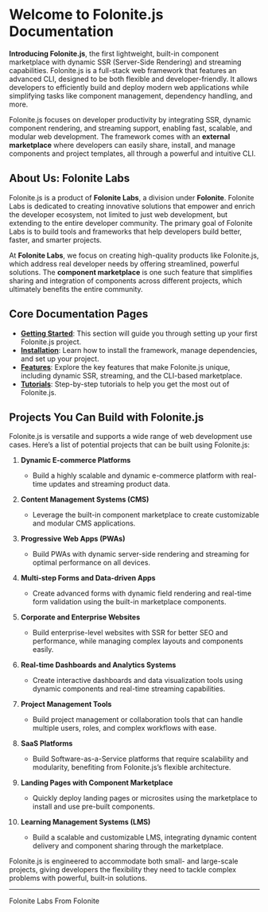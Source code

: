 # Welcome to Folonite.js Documentation

**Introducing Folonite.js**, the first lightweight, built-in component marketplace with dynamic SSR (Server-Side Rendering) and streaming capabilities. Folonite.js is a full-stack web framework that features an advanced CLI, designed to be both flexible and developer-friendly. It allows developers to efficiently build and deploy modern web applications while simplifying tasks like component management, dependency handling, and more.

Folonite.js focuses on developer productivity by integrating SSR, dynamic component rendering, and streaming support, enabling fast, scalable, and modular web development. The framework comes with an **external marketplace** where developers can easily share, install, and manage components and project templates, all through a powerful and intuitive CLI.

## About Us: Folonite Labs

Folonite.js is a product of **Folonite Labs**, a division under **Folonite**. Folonite Labs is dedicated to creating innovative solutions that empower and enrich the developer ecosystem, not limited to just web development, but extending to the entire developer community. The primary goal of Folonite Labs is to build tools and frameworks that help developers build better, faster, and smarter projects.

At **Folonite Labs**, we focus on creating high-quality products like Folonite.js, which address real developer needs by offering streamlined, powerful solutions. The **component marketplace** is one such feature that simplifies sharing and integration of components across different projects, which ultimately benefits the entire community.

## Core Documentation Pages

- **[Getting Started](./getting-started.md)**: This section will guide you through setting up your first Folonite.js project.
- **[Installation](./installation.md)**: Learn how to install the framework, manage dependencies, and set up your project.
- **[Features](./features.md)**: Explore the key features that make Folonite.js unique, including dynamic SSR, streaming, and the CLI-based marketplace.
- **[Tutorials](./tutorials.md)**: Step-by-step tutorials to help you get the most out of Folonite.js.

## Projects You Can Build with Folonite.js

Folonite.js is versatile and supports a wide range of web development use cases. Here’s a list of potential projects that can be built using Folonite.js:

1. **Dynamic E-commerce Platforms**
   - Build a highly scalable and dynamic e-commerce platform with real-time updates and streaming product data.
   
2. **Content Management Systems (CMS)**
   - Leverage the built-in component marketplace to create customizable and modular CMS applications.

3. **Progressive Web Apps (PWAs)**
   - Build PWAs with dynamic server-side rendering and streaming for optimal performance on all devices.

4. **Multi-step Forms and Data-driven Apps**
   - Create advanced forms with dynamic field rendering and real-time form validation using the built-in marketplace components.

5. **Corporate and Enterprise Websites**
   - Build enterprise-level websites with SSR for better SEO and performance, while managing complex layouts and components easily.

6. **Real-time Dashboards and Analytics Systems**
   - Create interactive dashboards and data visualization tools using dynamic components and real-time streaming capabilities.

7. **Project Management Tools**
   - Build project management or collaboration tools that can handle multiple users, roles, and complex workflows with ease.

8. **SaaS Platforms**
   - Build Software-as-a-Service platforms that require scalability and modularity, benefiting from Folonite.js’s flexible architecture.

9. **Landing Pages with Component Marketplace**
   - Quickly deploy landing pages or microsites using the marketplace to install and use pre-built components.

10. **Learning Management Systems (LMS)**
    - Build a scalable and customizable LMS, integrating dynamic content delivery and component sharing through the marketplace.

Folonite.js is engineered to accommodate both small- and large-scale projects, giving developers the flexibility they need to tackle complex problems with powerful, built-in solutions.

---

Folonite Labs From Folonite